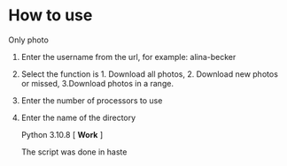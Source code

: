 # How to use
Only photo
1. Enter the username from the url, for example: alina-becker
2. Select the function is 1. Download all photos, 2. Download new photos or missed, 3.Download photos in a range.
3. Enter the number of processors to use
4. Enter the name of the directory



    Python 3.10.8 [ **Work** ]



   The script was done in haste
